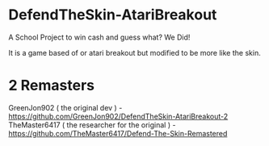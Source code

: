 # DefendTheSkin-AtariBreakout

A School Project to win cash and guess what? We Did!

It is a game based of or atari breakout but modified to be more like the skin.

# 2 Remasters

GreenJon902 ( the original dev ) - https://github.com/GreenJon902/DefendTheSkin-AtariBreakout-2
TheMaster6417 ( the researcher for the original ) - https://github.com/TheMaster6417/Defend-The-Skin-Remastered
